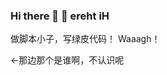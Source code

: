 ### Hi there 👋 👋 ereht iH
做脚本小子，写绿皮代码！
Waaagh！

←那边那个是谁啊，不认识呢
<!--
**shudorcl/shudorcl** is a ✨ _special_ ✨ repository because its `README.md` (this file) appears on your GitHub profile.
Here are some ideas to get you started:

- 🔭 I’m currently working on ...
- 🌱 I’m currently learning ...
- 👯 I’m looking to collaborate on ...
- 🤔 I’m looking for help with ...
- 💬 Ask me about ...
- 📫 How to reach me: ...
- 😄 Pronouns: ...
- ⚡ Fun fact: ...
-->

